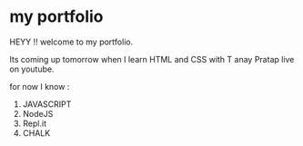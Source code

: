 # my portfolio

HEYY !! welcome to my portfolio.

Its coming up tomorrow when I learn HTML and CSS with T anay Pratap live on youtube.

for now I know :

1. JAVASCRIPT
1. NodeJS
1. Repl.it
1. CHALK